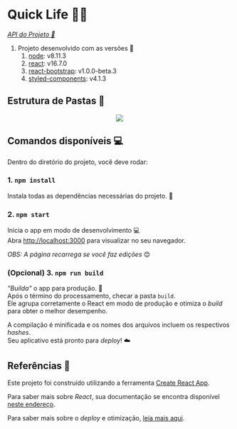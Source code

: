 # Quick Life :handbag::department_store:

_[API do Projeto :wrench:](https://github.com/mlopesc/quicklife-api)_

1. Projeto desenvolvido com as versões :nut_and_bolt: 
   1. [node](https://nodejs.org/en/): v8.11.3
   1. [react](https://reactjs.org/): v16.7.0
   1. [react-bootstrap](https://react-bootstrap.netlify.com/): v1.0.0-beta.3
   1. [styled-components](https://www.styled-components.com/): v4.1.3

## Estrutura de Pastas :open_file_folder:
<p align="center"><img src="http://imagem.b2s-space.com/upimg/60505/0/05caa0d9b6.jpg"/></p>

## Comandos disponíveis :computer:

Dentro do diretório do projeto, você deve rodar:

### 1. `npm install`

Instala todas as dependências necessárias do projeto. :wrench:

### 2. `npm start`

Inicia o app em modo de desenvolvimento :computer: <br/>
Abra [http://localhost:3000](http://localhost:3000) para visualizar no seu navegador.

*OBS: A página recarrega se você faz edições* :blush:

### (Opcional) 3. `npm run build`

*"Builda"* o app para produção. :satellite:<br/>
Após o término do processamento, checar a pasta `build`.<br/>
Ele agrupa corretamente o React em modo de produção e otimiza o *build* para obter o melhor desempenho.

A compilação é minificada e os nomes dos arquivos incluem os respectivos *hashes*. <br/>
Seu aplicativo está pronto para *deploy*! :cloud:<br/>

## Referências :book:

Este projeto foi construído utilizando a ferramenta [Create React App](https://facebook.github.io/create-react-app/docs/getting-started).

Para saber mais sobre *React*, sua documentação se encontra disponível [neste endereço](https://reactjs.org/).

Para saber mais sobre o *deploy* e otimização, [leia mais aqui](https://facebook.github.io/create-react-app/docs/deployment).
